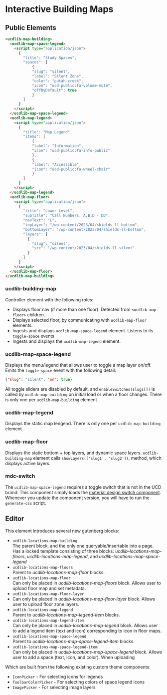 # Interactive Building Maps

## Public Elements

```html
<ucdlib-map-building>
  <ucdlib-map-space-legend>
    <script type="application/json">
      {
        "title": "Study Spaces",
        "spaces": [
            {
            "slug": "silent",
            "label": "Silent Zone",
            "color": "putah-creek",
            "icon": "ucd-public:fa-volume-mute",
            "offByDefault": true
            }
        ]
      }
    </script>
  </ucdlib-map-space-legend>
  <ucdlib-map-legend>
    <script type="application/json">
      {
        "title": "Map Legend",
        "items": [
            {
            "label": "Information",
            "icon": "ucd-public:fa-info-public"
            },
            {
            "label": "Accessible",
            "icon": "ucd-public:fa-wheel-chair"
            }
        ]
      }
    </script>
  </ucdlib-map-legend>
  <ucdlib-map-floor>
    <script type="application/json">
      {
        "title": "Lower Level",
        "subTitle": "Call Numbers: A,B,D - DD",
        "navText": "L",
        "topLayer": "/wp-content/2023/04/shields-ll-bottom",
        "bottomLayer": "/wp-content/2023/04/shields-ll-bottom",
        "layers": [
          {
            "slug": "silent",
            "src": "/wp-content/2023/04/shields-ll-silent"
          }
        ]
      }
    </script>
  </ucdlib-map-floor>
</ucdlib-map-building>
```

### ucdlib-building-map
Controller element with the following roles:
- Displays floor nav (if more than one floor). Detected from `<ucdlib-map-floor>` children.
- Displays selected floor, by communicating with `ucdlib-map-floor` elements.
- Ingests and displays `ucdlib-map-space-legend` element. Listens to its `toggle-space` events
- Ingests and displays the `ucdlib-map-legend` element.

### ucdlib-map-space-legend
Displays the menu/legend that allows user to toggle a map layer on/off. Emits the `toggle-space` event with the following detail: 
```json
{"slug": "silent", "on": true}
```
All toggle sliders are disabled by default, and `enableSwitches(slugs[])` is called by `ucdlib-map-building` on initial load or when a floor changes.
There is only one per `ucdlib-map-building` element

### ucdlib-map-legend
Displays the static map lengend. There is only one per `ucdlib-map-building` element

### ucdlib-map-floor
Displays the static bottom + top layers, and dynamic space layers. `ucdlib-building-map` element calls `showLayers(['slug1', 'slug2'])`, method, which displays active layers.

### mdc-switch
The `ucdlib-map-space-legend` requires a toggle switch that is not in the UCD brand. This component simply loads the [material design switch component](https://www.npmjs.com/package/@material/switch). Whenever you update the component version, you will have to run the `generate-css` script.

## Editor

This element introduces several new gutenberg blocks:
- `ucdlib-locations-map-building`  
  The parent block, and the only one queryable/insertable into a page. Has a locked template consisting of three blocks: *ucdlib-locations-map-floors*, *ucdlib-locations-map-legend*, and *ucdlib-locations-map-space-legend*
- `ucdlib-locations-map-floors`  
  Parent to *ucdlib-locations-map-floor* blocks.
- `ucdlib-locations-map-floor`  
  Can only be placed in *ucdlib-locations-map-floors* block. Allows user to upload floor map and set metadata.
- `ucdlib-locations-map-floor-layer`  
- Can only be placed in *ucdlib-locations-map-floor-layer* block. Allows user to upload floor zone layers.
- `ucdlib-locations-map-legend`  
  Parent to *ucdlib-locations-map-legend-item* blocks.
- `ucdlib-locations-map-legend-item`  
  Can only be placed in *ucdlib-locations-map-legend* block. Allows user to add a legend item (text and icon) corresponding to icon in floor maps.
- `ucdlib-locations-map-space-legend`  
  Parent to *ucdlib-locations-map-space-legend-item* blocks.
- `ucdlib-locations-map-space-legend-item`  
  Can only be placed in *ucdlib-locations-map-space-legend* block. Allows user to add a space (text, icon, and color). When uploading

Which are built from the following existing custom theme components:
- `IconPicker` - For selecting icons for legends
- `ToolbarColorPicker` - For selecting colors of space legend icons
- `ImagePicker` - For selecting image layers
